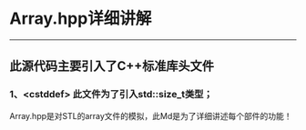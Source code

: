 # Array.hpp详细讲解
---

## 此源代码主要引入了C++标准库头文件
### 1、\<cstddef> 此文件为了引入std::size_t类型；



Array.hpp是对STL的array文件的模拟，此Md是为了详细讲述每个部件的功能！